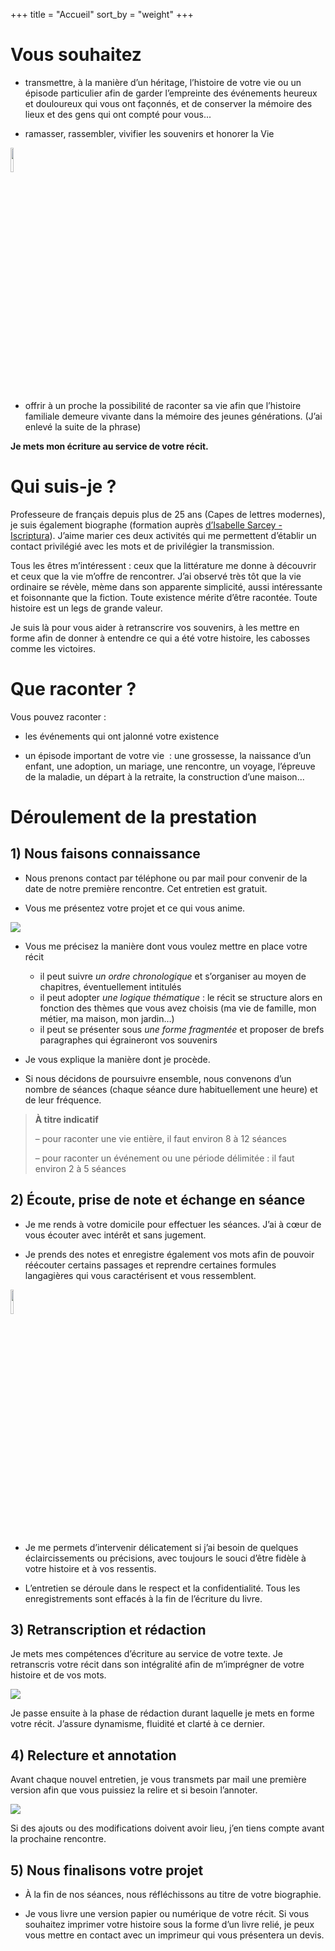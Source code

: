 +++
title = "Accueil"
sort_by = "weight"
+++

# Vous souhaitez

* transmettre, à la manière d’un héritage, l’histoire de votre vie ou un épisode particulier afin de garder l’empreinte des événements heureux et douloureux qui vous ont façonnés, et de conserver la mémoire des lieux et des gens qui ont compté pour vous...

* ramasser, rassembler, vivifier les souvenirs et honorer la Vie

<img class="in_text" style="width: 10%" src="agile_tasks_sprint_postits_notes.svg">

* offrir à un proche la possibilité de raconter sa vie afin que l’histoire familiale demeure vivante dans la mémoire des jeunes générations. (J’ai enlevé la suite de la phrase)

**Je mets mon écriture au service de votre récit.**

# Qui suis-je ?

Professeure de français depuis plus de 25 ans (Capes de lettres modernes), je suis également biographe (formation auprès [d’Isabelle Sarcey - Iscriptura](https://www.iscriptura.fr/)).
J’aime marier ces deux activités qui me permettent d’établir un contact privilégié avec les mots et de privilégier la transmission.

Tous les êtres m’intéressent : ceux que la littérature me donne à découvrir et ceux que la vie m’offre de rencontrer.
J’ai observé très tôt que la vie ordinaire se révèle, mème dans son apparente simplicité, aussi intéressante et foisonnante que la fiction.
Toute existence mérite d’être racontée. Toute histoire est un legs de grande valeur.

Je suis là pour vous aider à retranscrire vos souvenirs, à les mettre en forme afin de donner à entendre ce qui a été votre histoire, les cabosses comme les victoires.

# Que raconter ?

Vous pouvez raconter :
* les événements qui ont jalonné votre existence

* un épisode important de votre vie  : une grossesse, la naissance d’un enfant, une adoption, un mariage, une rencontre, un voyage, l’épreuve de la maladie, un départ à la retraite, la construction d’une maison...

# Déroulement de la prestation

## 1) Nous faisons connaissance

- Nous prenons contact par téléphone ou par mail pour convenir de la date de notre première rencontre. Cet entretien est gratuit.

- Vous me présentez votre projet et ce qui vous anime.

<img class="in_text" src="collaborative_work_1.svg">

- Vous me précisez la manière dont vous voulez mettre en place votre récit
    * il peut suivre *un ordre chronologique* et s’organiser au moyen de chapitres, éventuellement intitulés
    * il peut adopter *une logique thématique* : le récit se structure alors en fonction des thèmes que vous avez choisis (ma vie de famille, mon métier, ma maison, mon jardin…)
    * il peut se présenter sous *une forme fragmentée* et proposer de brefs paragraphes qui égraineront vos souvenirs

- Je vous explique la manière dont je procède.

- Si nous décidons de poursuivre ensemble, nous convenons d’un nombre de séances (chaque séance dure habituellement une heure) et de leur fréquence.


> **À titre indicatif**
>
> – pour raconter une vie entière, il faut environ 8 à 12 séances
>
> – pour raconter un événement ou une période délimitée : il faut environ 2 à 5 séances

## 2) Écoute, prise de note et échange en séance

- Je me rends à votre domicile pour effectuer les séances. J’ai à cœur de vous écouter avec intérêt et sans jugement.

- Je prends des notes et enregistre également vos mots afin de pouvoir réécouter certains passages et reprendre certaines formules langagières qui vous caractérisent et vous ressemblent.

<img class="in_text" style="width: 10%" src="school_note_write_pencil.svg">

- Je me permets d’intervenir délicatement si j’ai besoin de quelques éclaircissements ou précisions, avec toujours le souci d’être fidèle à votre histoire et à vos ressentis.

- L’entretien se déroule dans le respect et la confidentialité. Tous les enregistrements sont effacés à la fin de l’écriture du livre.

## 3) Retranscription et rédaction

Je mets mes compétences d’écriture au service de votre texte.
Je retranscris votre récit dans son intégralité afin de m’imprégner de votre histoire et de vos mots.

<img class="in_text" src="flow_3.svg">

Je passe ensuite à la phase de rédaction durant laquelle je mets en forme votre récit. J’assure dynamisme, fluidité et clarté à ce dernier.

## 4) Relecture et annotation

Avant chaque nouvel entretien, je vous transmets par mail une première version afin que vous puissiez la relire et si besoin l’annoter.

<img class="in_text" src="school_book_write_pencil.svg">

Si des ajouts ou des modifications doivent avoir lieu, j’en tiens compte avant la prochaine rencontre.

## 5) Nous finalisons votre projet

* À la fin de nos séances, nous réfléchissons au titre de votre biographie.

* Je vous livre une version papier ou numérique de votre récit. Si vous souhaitez imprimer votre histoire sous la forme d’un livre relié, je peux vous mettre en contact avec un imprimeur qui vous présentera un devis.

